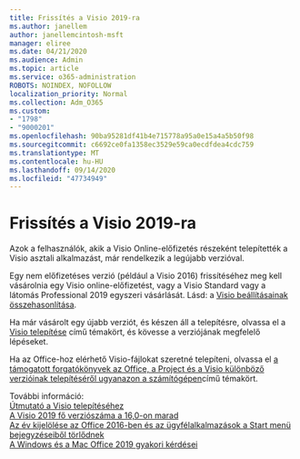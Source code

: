 ```yaml
---
title: Frissítés a Visio 2019-ra
ms.author: janellem
author: janellemcintosh-msft
manager: eliree
ms.date: 04/21/2020
ms.audience: Admin
ms.topic: article
ms.service: o365-administration
ROBOTS: NOINDEX, NOFOLLOW
localization_priority: Normal
ms.collection: Adm_O365
ms.custom:
- "1798"
- "9000201"
ms.openlocfilehash: 90ba95281df41b4e715778a95a0e15a4a5b50f98
ms.sourcegitcommit: c6692ce0fa1358ec3529e59ca0ecdfdea4cdc759
ms.translationtype: MT
ms.contentlocale: hu-HU
ms.lasthandoff: 09/14/2020
ms.locfileid: "47734949"
---
```

# <a name="upgrade-to-visio-2019"></a>Frissítés a Visio 2019-ra

Azok a felhasználók, akik a Visio Online-előfizetés részeként telepítették a Visio asztali alkalmazást, már rendelkezik a legújabb verzióval. 

Egy nem előfizetéses verzió (például a Visio 2016) frissítéséhez meg kell vásárolnia egy Visio online-előfizetést, vagy a Visio Standard vagy a látomás Professional 2019 egyszeri vásárlását. Lásd: a [Visio beállításainak összehasonlítása](https://products.office.com/visio/microsoft-visio-plans-and-pricing-compare-visio-options).

Ha már vásárolt egy újabb verziót, és készen áll a telepítésre, olvassa el a [Visio telepítése](https://support.office.com/article/f98f21e3-aa02-4827-9167-ddab5b025710?wt.mc_id=OfficeAdm_ClientDIA_Alchemy1798) című témakört, és kövesse a verziójának megfelelő lépéseket. 

Ha az Office-hoz elérhető Visio-fájlokat szeretné telepíteni, olvassa el [a támogatott forgatókönyvek az Office, a Project és a Visio különböző verzióinak telepítéséről ugyanazon a számítógépen](https://docs.microsoft.com/deployoffice/install-different-office-visio-and-project-versions-on-the-same-computer)című témakört.

További információ:<br>
[Útmutató a Visio telepítéséhez](https://docs.microsoft.com/deployoffice/deployment-guide-for-visio)<br>
[A Visio 2019 fő verziószáma a 16,0-on marad](https://docs.microsoft.com/deployoffice/office2019/overview#whats-stayed-the-same-in-office-2019)<br>
[Az év kijelölése az Office 2016-ben és az ügyfélalkalmazások a Start menü bejegyzéseiből törlődnek](https://support.office.com/article/8fe5e052-76d2-49de-af30-2e84ed3da907?wt.mc_id=OfficeAdm_ClientDIA_Alchemy1798)<br>
[A Windows és a Mac Office 2019 gyakori kérdései](https://support.microsoft.com/help/4133312) 
